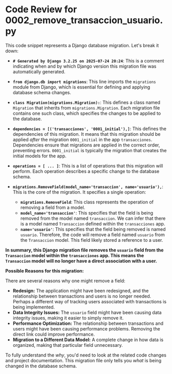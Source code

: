 # Code Review for 0002_remove_transaccion_usuario.py

This code snippet represents a Django database migration. Let's break it down:

* **`# Generated by Django 3.2.25 on 2025-07-24 20:24`**:  This is a comment indicating when and by which Django version this migration file was automatically generated.

* **`from django.db import migrations`**: This line imports the `migrations` module from Django, which is essential for defining and applying database schema changes.

* **`class Migration(migrations.Migration):`**: This defines a class named `Migration` that inherits from `migrations.Migration`.  Each migration file contains one such class, which specifies the changes to be applied to the database.

* **`dependencies = [('transacciones', '0001_initial'),]`**: This defines the dependencies of this migration.  It means that this migration should be applied *after* the migration `0001_initial` in the app `transacciones`.  Dependencies ensure that migrations are applied in the correct order, preventing errors. `0001_initial` is typically the migration that creates the initial models for the app.

* **`operations = [ ... ]`**: This is a list of operations that this migration will perform.  Each operation describes a specific change to the database schema.

* **`migrations.RemoveField(model_name='transaccion', name='usuario'),`**:  This is the core of the migration.  It specifies a single operation:

    * **`migrations.RemoveField`**: This class represents the operation of removing a field from a model.
    * **`model_name='transaccion'`**: This specifies that the field is being removed from the model named `transaccion`.  We can infer that there is a model named `Transaccion` defined within the `transacciones` app.
    * **`name='usuario'`**:  This specifies that the field being removed is named `usuario`.  Therefore, the code will remove a field named `usuario` from the `Transaccion` model.  This field likely stored a reference to a user.

**In summary, this Django migration file removes the `usuario` field from the `Transaccion` model within the `transacciones` app.  This means the `Transaccion` model will no longer have a direct association with a user.**

**Possible Reasons for this migration:**

There are several reasons why one might remove a field:

* **Redesign:** The application might have been redesigned, and the relationship between transactions and users is no longer needed.  Perhaps a different way of tracking users associated with transactions is being implemented.
* **Data Integrity Issues:** The `usuario` field might have been causing data integrity issues, making it easier to simply remove it.
* **Performance Optimization:** The relationship between transactions and users might have been causing performance problems.  Removing the direct link could improve performance.
* **Migration to a Different Data Model:** A complete change in how data is organized, making that particular field unnecessary.

To fully understand the *why*, you'd need to look at the related code changes and project documentation.  This migration file only tells you *what* is being changed in the database schema.
